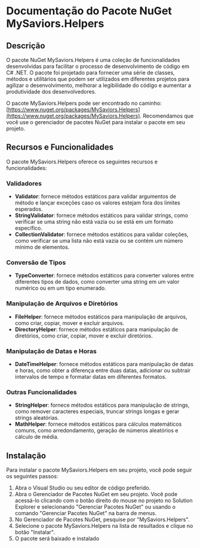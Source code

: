 # Documentação do Pacote NuGet MySaviors.Helpers
## Descrição
O pacote NuGet MySaviors.Helpers é uma coleção de funcionalidades desenvolvidas para facilitar o processo de desenvolvimento de código em C# .NET. O pacote foi projetado para fornecer uma série de classes, métodos e utilitários que podem ser utilizados em diferentes projetos para agilizar o desenvolvimento, melhorar a legibilidade do código e aumentar a produtividade dos desenvolvedores.

O pacote MySaviors.Helpers pode ser encontrado no caminho: [https://www.nuget.org/packages/MySaviors.Helpers](https://www.nuget.org/packages/MySaviors.Helpers). Recomendamos que você use o gerenciador de pacotes NuGet para instalar o pacote em seu projeto.

## Recursos e Funcionalidades
O pacote MySaviors.Helpers oferece os seguintes recursos e funcionalidades:

### Validadores
- **Validator**: fornece métodos estáticos para validar argumentos de método e lançar exceções caso os valores estejam fora dos limites esperados.
- **StringValidator**: fornece métodos estáticos para validar strings, como verificar se uma string não está vazia ou se está em um formato específico.
- **CollectionValidator**: fornece métodos estáticos para validar coleções, como verificar se uma lista não está vazia ou se contém um número mínimo de elementos.
### Conversão de Tipos
- **TypeConverter**: fornece métodos estáticos para converter valores entre diferentes tipos de dados, como converter uma string em um valor numérico ou em um tipo enumerado.
### Manipulação de Arquivos e Diretórios
- **FileHelper**: fornece métodos estáticos para manipulação de arquivos, como criar, copiar, mover e excluir arquivos.
- **DirectoryHelper**: fornece métodos estáticos para manipulação de diretórios, como criar, copiar, mover e excluir diretórios.
### Manipulação de Datas e Horas
- **DateTimeHelper**: fornece métodos estáticos para manipulação de datas e horas, como obter a diferença entre duas datas, adicionar ou subtrair intervalos de tempo e formatar datas em diferentes formatos.
### Outras Funcionalidades
- **StringHelper**: fornece métodos estáticos para manipulação de strings, como remover caracteres especiais, truncar strings longas e gerar strings aleatórias.
- **MathHelper**: fornece métodos estáticos para cálculos matemáticos comuns, como arredondamento, geração de números aleatórios e cálculo de média.

## Instalação
Para instalar o pacote MySaviors.Helpers em seu projeto, você pode seguir os seguintes passos:

1. Abra o Visual Studio ou seu editor de código preferido.
2. Abra o Gerenciador de Pacotes NuGet em seu projeto. Você pode acessá-lo clicando com o botão direito do mouse no projeto no Solution Explorer e selecionando "Gerenciar Pacotes NuGet" ou usando o comando "Gerenciar Pacotes NuGet" na barra de menus.
3. No Gerenciador de Pacotes NuGet, pesquise por "MySaviors.Helpers".
4. Selecione o pacote MySaviors.Helpers na lista de resultados e clique no botão "Instalar".
5. O pacote será baixado e instalado